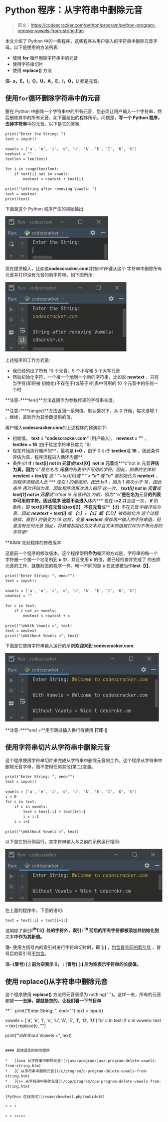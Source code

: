 # Python 程序：从字符串中删除元音

> 原文：<https://codescracker.com/python/program/python-program-remove-vowels-from-string.htm>

本文介绍了 Python 中的一些程序，这些程序从用户输入的字符串中删除元音字母。以下是使用的方法列表:

*   使用 **for** 循环删除字符串中的元音
*   使用字符串切片
*   使用 **replace()** 方法

**注-** **a，E，I，O，U，A，E，I，O，U** 都是元音。

## 使用`for`循环删除字符串中的元音

要在 Python 中删除一个字符串中的所有元音，您必须让用户输入一个字符串，然后删除其中的所有元音，如下面给出的程序所示。问题是，**写一个 Python 程序，去掉字符串**中的元音。以下是它的答案:

```
print("Enter the String: ")
text = input()

vowels = ['a', 'e', 'i', 'o', 'u', 'A', 'E', 'I', 'O', 'U']
newtext = ""
textlen = len(text)

for i in range(textlen):
    if text[i] not in vowels:
        newtext = newtext + text[i]

print("\nString after removing Vowels: ")
text = newtext
print(text)
```

下面是这个 Python 程序产生的初始输出:

![remove vowels from string python](img/0917146f8771523852d6dad679432fd7.png)

现在提供输入，比如说**codescracker.com**并按`ENTER`键从这个 字符串中删除所有元音并打印没有元音的新字符串，如下图所示:

![delete vowels from string python](img/fa28a9bcf5e7c611047c07ba05fc28d6.png)

上述程序的工作方式是:

*   我已经列出了所有 10 个元音。5 个小写和 5 个大写元音
*   然后初始化字符，一个接一个地到一个新的字符串，比如说 **newtext** ，只有当字符(即将被 初始化)不存在于(或等于)列表中可用的 10 个元音中的任何一个时

**注意-****len()**方法返回作为参数传递的字符串长度。

**注意-****range()**方法返回一系列值。默认情况下，从 0 开始，每次递增 1 。继续，直到作为其参数提供的值。

用户输入**codescracker.com**的上述程序的预演如下:

*   初始值， **text = "codescracker.com"** (用户输入)， **newtext = ""** ， **textlen = 16** (由于给定字符串长度为 16)
*   现在开始执行循环的**，最初是 **i=0** ，由于 0 小于 **textlen**或 **16** ，因此条件评估为真，程序流程进入循环内部**
*   条件(of **if** ) **text[i] not in 元音**或**text[0】not in 元音**或**“c”not in 元音**评估为真，因为**“c”**是在名为 **元音**的列表中不可用的字符。因此，如果的主体和 **newtext + text[i]** 或 **" "+text[0]**或 **"" + "c"** 或 **"c"** 被初始化为 **newtext** ，则程序流程进入此
***   现在 **i** 的值增加，因此 **i=1** ，因为 1 再次小于 16，因此条件 再次评估为真，因此程序流再次进入循环*   这一次， **text[i] not in 元音**或 **text[1] not in 元音**或**“o”not in 元音**评估 为假，因为**“o”**是在名为**元音**的列表中可用的字符。因此程序 流程不会进入**体内***   现在 **i=2** 并且这一次， **if** 的条件，即 **text[i]不在元音**或**text[2】 不在元音**或**【d】不在元音**中被评估为真，因此 **newtext + text[i]** 或 **【c】+【d】**或**【CD】**被初始化为*   这个过程继续，直到 **i** 的值变为 16*   这样，变量 **newtext** 保存用户输入的字符串值，但是没有任何元音*   因此，将其值初始化为**文本**并且**文本**的值被打印为不带元音的字符串**

 **#### 先前程序的修改版本

这是前一个程序的修改版本。这个程序使用**作为**循环的方式是，字符串的每一个 字符被一个接一个地复制到 **c** 中，并且使用 **c** 的值，我已经检查并完成了 的去除元音的工作，就像前面的程序一样。唯一不同的是 **c** 在这里被当作**text【I】**。

```
print("Enter String: ", end="")
text = input()

vowels = ['a', 'e', 'i', 'o', 'u', 'A', 'E', 'I', 'O', 'U']
newtext = ""

for c in text:
    if c not in vowels:
        newtext = newtext + c

print("\nWith Vowels =", text)
text = newtext
print("\nWithout Vowels =", text)
```

下面是它使用字符串输入运行的示例**欢迎来到 codescracker.com**:

![python remove vowels from string](img/13fec93f3f488b5fff16fee8b21948cb.png)

**注意-****end =**用于跳过插入换行符使用 **打印 ()**

## 使用字符串切片从字符串中删除元音

这个程序使用字符串切片来完成从字符串中删除元音的工作。这个程序从字符串中删除元音字母，而不使用任何其他(第二)变量。

```
print("Enter String: ", end="")
text = input()

vowels = ['a', 'e', 'i', 'o', 'u', 'A', 'E', 'I', 'O', 'U']
i = 0
for c in text:
    if c in vowels:
        text = text[:i] + text[i+1:]
        i = i-1
    i = i+1

print("\nWithout Vowels =", text)
```

以下是它的示例运行，其字符串输入与之前的示例运行相同:

![remove vowels from string using for loop python](img/433457678ee30f318475b1f33622e333.png)

在上面的程序中，下面的语句:

```
text = text[:i] + text[i+1:]
```

说明除了索引**I<sup>th</sup>T3】处的字符外，索引 **i <sup>th</sup>** 前后的所有字符都被添加并初始化到**文本**中作为其新值。**

**注-** 使用方括号内的索引对进行字符串切片时，即 **[:]** ，<u>包含冒号前的索引号</u> ，冒号后的索引号<u>不包含</u>。

**注-**:**(冒号) **[:]** 前为空表示 0， **:** (冒号) **[:]** 后为空表示字符串的长度值。**

## 使用 replace()从字符串中删除元音

这个程序使用 **replace()** 方法将元音替换为 nothing(" ")。这样一来，所有的元音 都被**一一去掉，那就是空的。让我们看一下节目单**

 **```
print("Enter String: ", end="")
text = input()

vowels = ['a', 'e', 'i', 'o', 'u', 'A', 'E', 'I', 'O', 'U']
for c in text:
    if c in vowels:
        text = text.replace(c, "")

print("\nWithout Vowels =", text)
```

#### 其他语言的相同程序

*   [Java 从字符串中删除元音](/java/program/java-program-delete-vowels-from-string.htm)
*   [C 从字符串中删除元音](/c/program/c-program-delete-vowels-from-string.htm)
*   [C++ 从字符串中删除元音](/cpp/program/cpp-program-delete-vowels-from-string.htm)

[Python 在线测试](/exam/showtest.php?subid=10)

* * *

* * *****